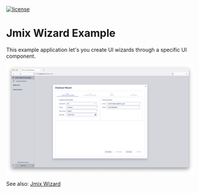 [![license](https://img.shields.io/badge/license-Apache%20License%202.0-blue.svg?style=flat)](http://www.apache.org/licenses/LICENSE-2.0)

# Jmix Wizard Example

This example application let's you create UI wizards through a specific UI component.

![checkout-wizard-step-1](https://github.com/mariodavid/jmix-wizard/blob/main/img/1-customer.png?raw=true)


See also: [Jmix Wizard](https://github.com/mariodavid/jmix-wizard)